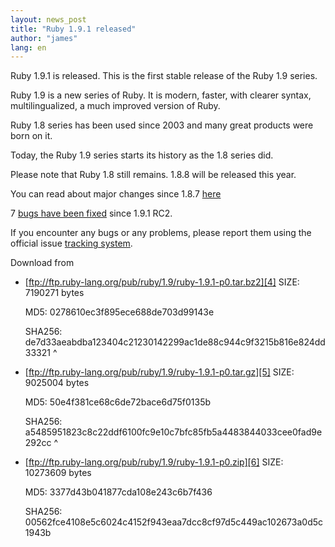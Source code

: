 ```yaml
---
layout: news_post
title: "Ruby 1.9.1 released"
author: "james"
lang: en
---
```


Ruby 1.9.1 is released. This is the first stable release of the Ruby 1.9
series.

Ruby 1.9 is a new series of Ruby. It is modern, faster, with clearer
syntax, multilingualized, a much improved version of Ruby.

Ruby 1.8 series has been used since 2003 and many great products were
born on it.

Today, the Ruby 1.9 series starts its history as the 1.8 series did.

Please note that Ruby 1.8 still remains. 1.8.8 will be released this
year.

You can read about major changes since 1.8.7 [here][1]

7 [bugs have been fixed][2] since 1.9.1 RC2.

If you encounter any bugs or any problems, please report them using the
official issue [tracking system][3].

Download from

* [ftp://ftp.ruby-lang.org/pub/ruby/1.9/ruby-1.9.1-p0.tar.bz2][4]
  SIZE: 7190271 bytes

  MD5: 0278610ec3f895ece688de703d99143e

  SHA256:
  de7d33aeabdba123404c21230142299ac1de88c944c9f3215b816e824dd33321
^

* [ftp://ftp.ruby-lang.org/pub/ruby/1.9/ruby-1.9.1-p0.tar.gz][5]
  SIZE: 9025004 bytes

  MD5: 50e4f381ce68c6de72bace6d75f0135b

  SHA256:
  a5485951823c8c22ddf6100fc9e10c7bfc85fb5a4483844033cee0fad9e292cc
^

* [ftp://ftp.ruby-lang.org/pub/ruby/1.9/ruby-1.9.1-p0.zip][6]
  SIZE: 10273609 bytes

  MD5: 3377d43b041877cda108e243c6b7f436

  SHA256:
  00562fce4108e5c6024c4152f943eaa7dcc8cf97d5c449ac102673a0d5c1943b



[1]: http://svn.ruby-lang.org/repos/ruby/tags/v1_9_1_0/NEWS
[2]: http://redmine.ruby-lang.org/projects/ruby-19/issues?query_id=11
[3]: http://redmine.ruby-lang.org
[4]: ftp://ftp.ruby-lang.org/pub/ruby/1.9/ruby-1.9.1-p0.tar.bz2
[5]: ftp://ftp.ruby-lang.org/pub/ruby/1.9/ruby-1.9.1-p0.tar.gz
[6]: ftp://ftp.ruby-lang.org/pub/ruby/1.9/ruby-1.9.1-p0.zip
